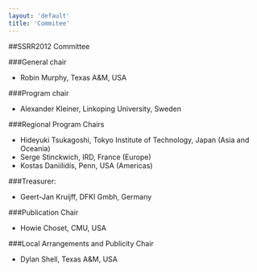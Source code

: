 ```yaml
---
layout: 'default'
title: 'Commitee'
---
```


##SSRR2012 Committee

###General chair
 * Robin Murphy, Texas A&M, USA

###Program chair
 * Alexander Kleiner, Linkoping University, Sweden
 
###Regional Program Chairs
 
 * Hideyuki Tsukagoshi, Tokyo Institute of Technology, Japan (Asia and Oceania) 
 * Serge Stinckwich, IRD, France (Europe)
 * Kostas Daniilidis, Penn, USA (Americas)

###Treasurer:
 * Geert-Jan Kruijff, DFKI Gmbh, Germany

###Publication Chair
 * Howie Choset, CMU, USA

###Local Arrangements and Publicity Chair
 * Dylan Shell, Texas A&M, USA

